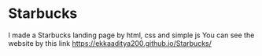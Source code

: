 # Starbucks
I made a Starbucks landing page by html, css and simple js
You can see the website by this link https://ekkaaditya200.github.io/Starbucks/
